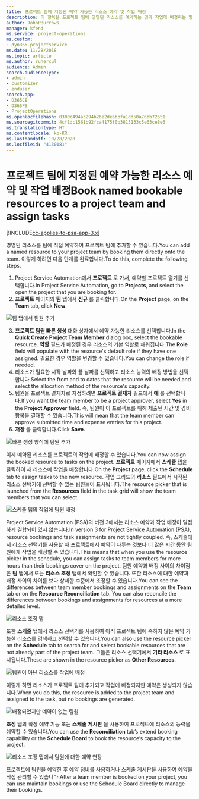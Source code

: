 ```yaml
---
title: 프로젝트 팀에 지정된 예약 가능한 리소스 예약 및 작업 배정
description: 이 항목은 프로젝트 팀에 명명된 리소스를 예약하는 것과 작업에 배정하는 방법에 대한 정보를 제공합니다.
author: JohnPBurrows
manager: kfend
ms.service: project-operations
ms.custom:
- dyn365-projectservice
ms.date: 11/28/2018
ms.topic: article
ms.author: ruhercul
audience: Admin
search.audienceType:
- admin
- customizer
- enduser
search.app:
- D365CE
- D365PS
- ProjectOperations
ms.openlocfilehash: 0300c494a3294b26e2de6bbfa1dd50a76bb72651
ms.sourcegitcommit: 4cf1dc1561b92fca4175f0b3813133c5e63ce8e6
ms.translationtype: HT
ms.contentlocale: ko-KR
ms.lasthandoff: 10/28/2020
ms.locfileid: "4130181"
---
```

# <a name="book-named-bookable-resources-to-a-project-team-and-assign-tasks"></a><span data-ttu-id="84f89-103">프로젝트 팀에 지정된 예약 가능한 리소스 예약 및 작업 배정</span><span class="sxs-lookup"><span data-stu-id="84f89-103">Book named bookable resources to a project team and assign tasks</span></span> 

[!INCLUDE[cc-applies-to-psa-app-3.x](../includes/cc-applies-to-psa-app-3x.md)]

<span data-ttu-id="84f89-104">명명된 리소스를 팀에 직접 예약하여 프로젝트 팀에 추가할 수 있습니다.</span><span class="sxs-lookup"><span data-stu-id="84f89-104">You can  add a named resource to your project team by booking them directly onto the team.</span></span> <span data-ttu-id="84f89-105">이렇게 하려면 다음 단계를 완료합니다.</span><span class="sxs-lookup"><span data-stu-id="84f89-105">To do this, complete the following steps.</span></span>

1. <span data-ttu-id="84f89-106">Project Service Automation에서 **프로젝트** 로 가서, 예약할 프로젝트 열기를 선택합니다.</span><span class="sxs-lookup"><span data-stu-id="84f89-106">In  Project Service Automation, go to **Projects**, and select the open the project that you are booking for.</span></span>
2. <span data-ttu-id="84f89-107">**프로젝트** 페이지의 **팀** 탭에서 **신규** 를 클릭합니다.</span><span class="sxs-lookup"><span data-stu-id="84f89-107">On the **Project** page, on the **Team** tab, click **New**.</span></span> 

![팀 탭에서 팀원 추가](media/RM-how-to-1.png)

3. <span data-ttu-id="84f89-109">**프로젝트 팀원 빠른 생성** 대화 상자에서 예약 가능한 리소스를 선택합니다.</span><span class="sxs-lookup"><span data-stu-id="84f89-109">In the **Quick Create Project Team Member** dialog box, select the bookable resource.</span></span> <span data-ttu-id="84f89-110">**역할** 필드가 배정된 경우 리소스의 기본 역할로 채워집니다.</span><span class="sxs-lookup"><span data-stu-id="84f89-110">The **Role** field will populate with the resource's default role if they have one assigned.</span></span> <span data-ttu-id="84f89-111">필요한 경우 역할을 변경할 수 있습니다.</span><span class="sxs-lookup"><span data-stu-id="84f89-111">You can change the role if needed.</span></span> 
4. <span data-ttu-id="84f89-112">리소스가 필요한 시작 날짜와 끝 날짜를 선택하고 리소스 능력의 배정 방법을 선택합니다.</span><span class="sxs-lookup"><span data-stu-id="84f89-112">Select the from and to dates that the resource will be needed and select the allocation method of the resource's capacity.</span></span> 
5. <span data-ttu-id="84f89-113">팀원을 프로젝트 결재자로 지정하려면 **프로젝트 결재자** 필드에서 **예** 를 선택합니다.</span><span class="sxs-lookup"><span data-stu-id="84f89-113">If you want the team member to be a project approver, select **Yes** in the **Project Approver** field.</span></span> <span data-ttu-id="84f89-114">즉, 팀원이 이 프로젝트를 위해 제출된 시간 및 경비 항목을 결재할 수 있습니다.</span><span class="sxs-lookup"><span data-stu-id="84f89-114">This will mean that the team member can approve submitted time and expense entries for this project.</span></span> 
6. <span data-ttu-id="84f89-115">**저장** 을 클릭합니다.</span><span class="sxs-lookup"><span data-stu-id="84f89-115">Click **Save**.</span></span>

![빠른 생성 양식에 팀원 추가](media/RM-how-to-2.png)


<span data-ttu-id="84f89-117">이제 예약된 리소스를 프로젝트의 작업에 배정할 수 있습니다.</span><span class="sxs-lookup"><span data-stu-id="84f89-117">You can now assign the booked resource to tasks on the project.</span></span> <span data-ttu-id="84f89-118">**프로젝트** 페이지에서 **스케줄** 탭을 클릭하여 새 리소스에 작업을 배정합니다.</span><span class="sxs-lookup"><span data-stu-id="84f89-118">On the **Project** page, click the **Schedule** tab to assign tasks to the new resource.</span></span> <span data-ttu-id="84f89-119">작업 그리드의 **리소스** 필드에서 시작된 리소스 선택기에 선택할 수 있는 팀원들이 표시됩니다.</span><span class="sxs-lookup"><span data-stu-id="84f89-119">The resource picker that is launched from the **Resources** field in the task grid will show the team members that you can select.</span></span>

![스케줄 탭의 작업에 팀원 배정](media/RM-how-to-3.png)

<span data-ttu-id="84f89-121">Project Service Automation (PSA)의 버전 3에서는 리소스 예약과 작업 배정이 밀접하게 결합되어 있지 않습니다.</span><span class="sxs-lookup"><span data-stu-id="84f89-121">In version 3 for Project Service Automation (PSA), resource bookings and task assignments are not tightly coupled.</span></span> <span data-ttu-id="84f89-122">즉, 스케줄에서 리소스 선택기를 사용할 때 프로젝트에서 예약이 다루는 것보다 더 많은 시간 동안 팀원에게 작업을 배정할 수 있습니다.</span><span class="sxs-lookup"><span data-stu-id="84f89-122">This means that when you use the resource picker in the schedule, you can assign tasks to team members for more hours than their bookings cover on the project.</span></span>
<span data-ttu-id="84f89-123">팀원 예약과 배정 사이의 차이점은 **팀** 탭에서 또는 **리소스 조정** 탭에서 확인할 수 있습니다. 또한 리소스에 대한 예약과 배정 사이의 차이를 보다 상세한 수준에서 조정할 수 있습니다.</span><span class="sxs-lookup"><span data-stu-id="84f89-123">You can see the differences between team member bookings and assignments on the **Team** tab or on the **Resource Reconciliation** tab. You can also reconcile the differences between bookings and assignments for resources at a more detailed level.</span></span>

![리소스 조정 탭](media/RM-how-to-4.png)

<span data-ttu-id="84f89-125">또한 **스케줄** 탭에서 리소스 선택기를 사용하여 아직 프로젝트 팀에 속하지 않은 예약 가능한 리소스를 검색하고 선택할 수 있습니다.</span><span class="sxs-lookup"><span data-stu-id="84f89-125">You can also use the resource picker on the **Schedule** tab to search for and select bookable resources that are not already part of the project team.</span></span> <span data-ttu-id="84f89-126">그들은 리소스 선택기에서 **기타 리소스** 로 표시됩니다.</span><span class="sxs-lookup"><span data-stu-id="84f89-126">These are shown in the resource picker as **Other Resources**.</span></span>

![팀원이 아닌 리소스를 작업에 배정](media/RM-how-to-5.png)

<span data-ttu-id="84f89-128">이렇게 하면 리소스가 프로젝트 팀에 추가되고 작업에 배정되지만 예약은 생성되지 않습니다.</span><span class="sxs-lookup"><span data-stu-id="84f89-128">When you do this, the resource is added to the project team and assigned to the task, but no bookings are generated.</span></span>

![배정되었지만 예약이 없는 팀원](media/RM-how-to-6.png)

<span data-ttu-id="84f89-130">**조정** 탭의 확장 예약 기능 또는 **스케줄 게시판** 을 사용하여 프로젝트에 리소스의 능력을 예약할 수 있습니다.</span><span class="sxs-lookup"><span data-stu-id="84f89-130">You can use the **Reconciliation** tab’s extend booking capability or the **Schedule Board** to book the resource’s capacity to the project.</span></span>

![리소스 조정 탭에서 팀원에 대한 예약 연장](media/RM-how-to-7.png)

<span data-ttu-id="84f89-132">프로젝트에 팀원을 예약한 후 예약 정비를 사용하거나 스케줄 게시판을 사용하여 예약을 직접 관리할 수 있습니다.</span><span class="sxs-lookup"><span data-stu-id="84f89-132">After a team member is booked on your project, you can use maintain bookings or use the Schedule Board directly to manage their bookings.</span></span>
